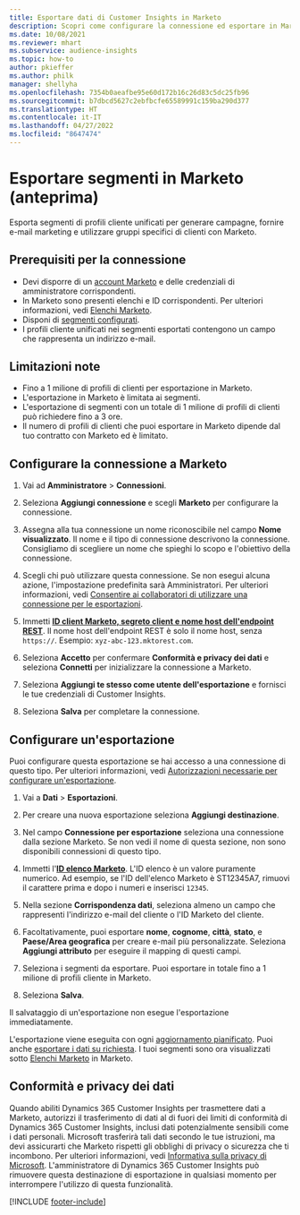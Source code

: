```yaml
---
title: Esportare dati di Customer Insights in Marketo
description: Scopri come configurare la connessione ed esportare in Marketo.
ms.date: 10/08/2021
ms.reviewer: mhart
ms.subservice: audience-insights
ms.topic: how-to
author: pkieffer
ms.author: philk
manager: shellyha
ms.openlocfilehash: 7354b0aeafbe95e60d172b16c26d83c5dc25fb96
ms.sourcegitcommit: b7dbcd5627c2ebfbcfe65589991c159ba290d377
ms.translationtype: HT
ms.contentlocale: it-IT
ms.lasthandoff: 04/27/2022
ms.locfileid: "8647474"
---
```

# <a name="export-segments-to-marketo-preview"></a>Esportare segmenti in Marketo (anteprima)

Esporta segmenti di profili cliente unificati per generare campagne, fornire e-mail marketing e utilizzare gruppi specifici di clienti con Marketo.

## <a name="prerequisites-for-connection"></a>Prerequisiti per la connessione

-   Devi disporre di un [account Marketo](https://login.marketo.com/) e delle credenziali di amministratore corrispondenti.
-   In Marketo sono presenti elenchi e ID corrispondenti. Per ulteriori informazioni, vedi [Elenchi Marketo](https://docs.marketo.com/display/public/DOCS/Understanding+Static+Lists).
-   Disponi di [segmenti configurati](segments.md).
-   I profili cliente unificati nei segmenti esportati contengono un campo che rappresenta un indirizzo e-mail.

## <a name="known-limitations"></a>Limitazioni note

- Fino a 1 milione di profili di clienti per esportazione in Marketo.
- L'esportazione in Marketo è limitata ai segmenti.
- L'esportazione di segmenti con un totale di 1 milione di profili di clienti può richiedere fino a 3 ore. 
- Il numero di profili di clienti che puoi esportare in Marketo dipende dal tuo contratto con Marketo ed è limitato.

## <a name="set-up-connection-to-marketo"></a>Configurare la connessione a Marketo

1. Vai ad **Amministratore** > **Connessioni**.

1. Seleziona **Aggiungi connessione** e scegli **Marketo** per configurare la connessione.

1. Assegna alla tua connessione un nome riconoscibile nel campo **Nome visualizzato**. Il nome e il tipo di connessione descrivono la connessione. Consigliamo di scegliere un nome che spieghi lo scopo e l'obiettivo della connessione.

1. Scegli chi può utilizzare questa connessione. Se non esegui alcuna azione, l'impostazione predefinita sarà Amministratori. Per ulteriori informazioni, vedi [Consentire ai collaboratori di utilizzare una connessione per le esportazioni](connections.md#allow-contributors-to-use-a-connection-for-exports).

1. Immetti **[ID client Marketo, segreto client e nome host dell'endpoint REST](https://developers.marketo.com/rest-api/authentication/)**. Il nome host dell'endpoint REST è solo il nome host, senza `https://`. Esempio: `xyz-abc-123.mktorest.com`. 

1. Seleziona **Accetto** per confermare **Conformità e privacy dei dati** e seleziona **Connetti** per inizializzare la connessione a Marketo.

1. Seleziona **Aggiungi te stesso come utente dell'esportazione** e fornisci le tue credenziali di Customer Insights.

1. Seleziona **Salva** per completare la connessione.

## <a name="configure-an-export"></a>Configurare un'esportazione

Puoi configurare questa esportazione se hai accesso a una connessione di questo tipo. Per ulteriori informazioni, vedi [Autorizzazioni necessarie per configurare un'esportazione](export-destinations.md#set-up-a-new-export).

1. Vai a **Dati** > **Esportazioni**.

1. Per creare una nuova esportazione seleziona **Aggiungi destinazione**.

1. Nel campo **Connessione per esportazione** seleziona una connessione dalla sezione Marketo. Se non vedi il nome di questa sezione, non sono disponibili connessioni di questo tipo.

1. Immetti l'**[ID elenco Marketo](https://docs.marketo.com/display/public/DOCS/Understanding+Static+Lists)**. L'ID elenco è un valore puramente numerico. Ad esempio, se l'ID dell'elenco Marketo è ST12345A7, rimuovi il carattere prima e dopo i numeri e inserisci `12345`. 

1. Nella sezione **Corrispondenza dati**, seleziona almeno un campo che rappresenti l'indirizzo e-mail del cliente o l'ID Marketo del cliente. 

1. Facoltativamente, puoi esportare **nome**, **cognome**, **città**, **stato**, e **Paese/Area geografica** per creare e-mail più personalizzate. Seleziona **Aggiungi attributo** per eseguire il mapping di questi campi.

1. Seleziona i segmenti da esportare. Puoi esportare in totale fino a 1 milione di profili cliente in Marketo.

1. Seleziona **Salva**.

Il salvataggio di un'esportazione non esegue l'esportazione immediatamente.

L'esportazione viene eseguita con ogni [aggiornamento pianificato](system.md#schedule-tab). Puoi anche [esportare i dati su richiesta](export-destinations.md#run-exports-on-demand). I tuoi segmenti sono ora visualizzati sotto [Elenchi Marketo](https://docs.marketo.com/display/public/DOCS/Understanding+Static+Lists) in Marketo.


## <a name="data-privacy-and-compliance"></a>Conformità e privacy dei dati

Quando abiliti Dynamics 365 Customer Insights per trasmettere dati a Marketo, autorizzi il trasferimento di dati al di fuori dei limiti di conformità di Dynamics 365 Customer Insights, inclusi dati potenzialmente sensibili come i dati personali. Microsoft trasferirà tali dati secondo le tue istruzioni, ma devi assicurarti che Marketo rispetti gli obblighi di privacy o sicurezza che ti incombono. Per ulteriori informazioni, vedi [Informativa sulla privacy di Microsoft](https://go.microsoft.com/fwlink/?linkid=396732).
L'amministratore di Dynamics 365 Customer Insights può rimuovere questa destinazione di esportazione in qualsiasi momento per interrompere l'utilizzo di questa funzionalità.


[!INCLUDE [footer-include](includes/footer-banner.md)]
